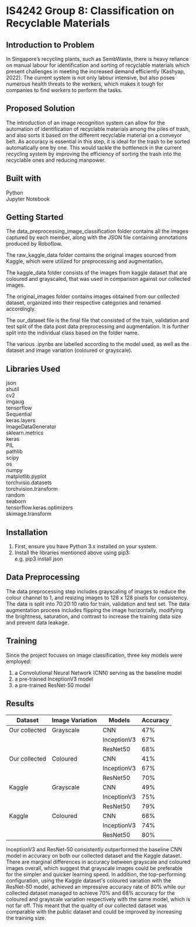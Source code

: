 # IS4242 Group 8: Classification on Recyclable Materials

## Introduction to Problem
In Singapore’s recycling plants, such as SembWaste, there is heavy reliance on manual labour for identification and sorting of recyclable materials which present challenges in meeting the increased demand efficiently (Kashyap, 2022). The current system is not only labour intensive, but also poses numerous health threats to the workers, which makes it tough for companies to find workers to perform the tasks.

## Proposed Solution
The introduction of an image recognition system can allow for the automation of identification of recyclable materials among the piles of trash, and also sorts it based on the different recyclable material on a conveyor belt. As accuracy is essential in this step, it is ideal for the trash to be sorted automatically one by one. This would tackle the bottleneck in the current recycling system by improving the efficiency of sorting the trash into the recyclable ones and reducing manpower.

## Built with
Python <br/>
Jupyter Notebook

## Getting Started
The data_preprocessing_image_classification folder contains all the images captured by each member, along with the JSON file containing annotations produced by Roboflow.

The raw_kaggle_data folder contains the original images sourced from Kaggle, which were utilized for preprocessing and augmentation.

The kaggle_data folder consists of the images from kaggle dataset that are coloured and grayscaled, that was used in comparison against our collected images.

The original_images folder contains images obtained from our collected dataset, organized into their respective categories and renamed accordingly.

The our_dataset file is the final file that consisted of the train, validation and test split of the data post data preprocessing and augmentation. It is further split into the individual class based on the folder name. 

The various .ipynbs are labelled according to the model used, as well as the dataset and image variation (coloured or grayscale).

## Libraries Used
json <br/>
shutil <br/>
cv2 <br/>
imgaug <br/>
tensorflow <br/>
Sequential <br/>
keras.layers <br/>
ImageDataGenerator <br/>
sklearn.metrics <br/>
keras <br/>
PIL <br/>
pathlib <br/>
scipy <br/>
os <br/>
numpy <br/>
matplotlib.pyplot <br/>
torchvisio.datasets <br/>
torchvision.transform <br/>
random <br/>
seaborn <br/>
tensorflow.keras.optimizers <br/>
skimage.transform <br/>

## Installation
1. First, ensure you have Python 3.x installed on your system.  
2. Install the libraries mentioned above using pip3:  
    e.g. pip3 install json  

## Data Preprocessing
The data preprocessing step includes grayscaling of images to reduce the colour channel to 1, and resizing images to 128 x 128 pixels for consistency.
The data is split into 70:20:10 ratio for train, validation and test set. 
The data augmentation process includes flipping the image horizontally, modifying the brightness, saturation, and contrast to increase the training data size and prevent data leakage.

## Training
Since the project focuses on image classification, three key models were employed:  
1. a Convolutional Neural Network (CNN) serving as the baseline model  
2. a pre-trained InceptionV3 model  
3. a pre-trained ResNet-50 model  

## Results

| Dataset            | Image Variation | Models      | Accuracy |
|--------------------|-----------------|-------------|----------|
| Our collected      | Grayscale       | CNN         | 47%      |
|                    |                 | InceptionV3 | 67%      |
|                    |                 | ResNet50    | 68%      |
| Our collected      | Coloured        | CNN         | 41%      |
|                    |                 | InceptionV3 | 67%      |
|                    |                 | ResNet50    | 70%      |
| Kaggle             | Grayscale       | CNN         | 49%      |
|                    |                 | InceptionV3 | 75%      |
|                    |                 | ResNet50    | 79%      |
| Kaggle             | Coloured        | CNN         | 66%      |
|                    |                 | InceptionV3 | 74%      |
|                    |                 | ResNet50    | 80%      |

InceptionV3 and ResNet-50 consistently outperformed the baseline CNN model in accuracy on both our collected dataset and the Kaggle dataset. 
There are marginal differences in accuracy between grayscale and coloured images overall, which suggest that grayscale images could be preferable for the simpler and quicker learning speed.
In addition, the top-performing configuration, using the Kaggle dataset's coloured variation with the ResNet-50 model, achieved an impressive accuracy rate of 80% while our collected dataset managed to achieve 70% and 68% accuracy for the coloured and grayscale variation respectively with the same model, which is not far off. 
This meant that the quality of our collected dataset was comparable with the public dataset and could be improved by increasing the training size.





